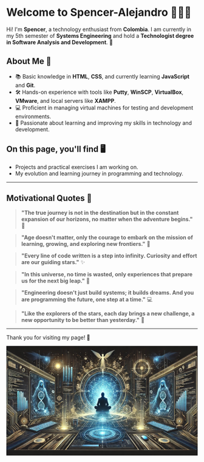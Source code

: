 # Welcome to Spencer-Alejandro 👨‍💻✨

Hi! I'm **Spencer**, a technology enthusiast from **Colombia**. I am currently in my 5th semester of **Systems Engineering** and hold a **Technologist degree in Software Analysis and Development**. 🚀 

## About Me 🌟
- 📚 Basic knowledge in **HTML**, **CSS**, and currently learning **JavaScript** and **Git**.
- 🛠️ Hands-on experience with tools like **Putty**, **WinSCP**, **VirtualBox**, **VMware**, and local servers like **XAMPP**.
- 💻 Proficient in managing virtual machines for testing and development environments.
- 🔧 Passionate about learning and improving my skills in technology and development.

## On this page, you'll find 🖥️
- Projects and practical exercises I am working on.
- My evolution and learning journey in programming and technology.

---

## Motivational Quotes 🌟

> **"The true journey is not in the destination but in the constant expansion of our horizons, no matter when the adventure begins."** 🌌

> **"Age doesn't matter, only the courage to embark on the mission of learning, growing, and exploring new frontiers."** 🚀

> **"Every line of code written is a step into infinity. Curiosity and effort are our guiding stars."** ✨

> **"In this universe, no time is wasted, only experiences that prepare us for the next big leap."** 🌠

> **"Engineering doesn't just build systems; it builds dreams. And you are programming the future, one step at a time."** 💻

> **"Like the explorers of the stars, each day brings a new challenge, a new opportunity to be better than yesterday."** 🌟

---

Thank you for visiting my page! 🚀

<div align="center">
  <img src="assets/imagen_perfil2.jpg" alt="My Profile" width="800" />
</div>

